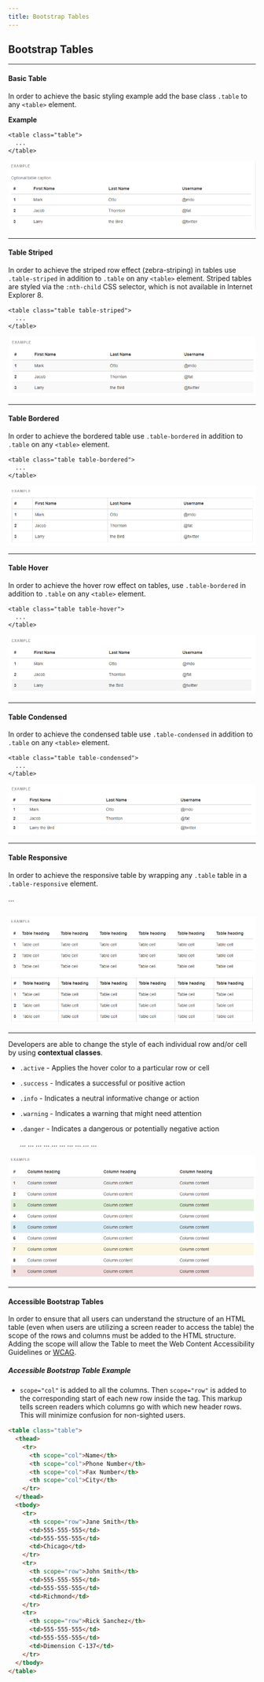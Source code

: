 ```yaml
---
title: Bootstrap Tables
---
```

## Bootstrap Tables
---

#### Basic Table
In order to achieve the basic styling example add the base class `.table` to any `<table>` element.

**Example**

    <table class="table">
      ...
    </table>
    
![Basic Table](https://github.com/TroyB12/Pictures/blob/master/Basic%20Table.PNG)

---
#### Table Striped

In order to achieve the striped row effect (zebra-striping) in tables use `.table-striped` in addition to `.table` on any `<table>` element.  Striped tables are styled via the `:nth-child` CSS selector, which is not available in Internet Explorer 8.

    <table class="table table-striped">
      ...
    </table>

![Striped Table](https://github.com/TroyB12/Pictures/blob/master/Table%20Striped.PNG)

---
#### Table Bordered

In order to achieve the bordered table use `.table-bordered` in addition to `.table` on any `<table>` element.

    <table class="table table-bordered">
      ...
    </table>

![Bordered Table](https://github.com/TroyB12/Pictures/blob/master/Table%20Bordered.PNG)

---
#### Table Hover

In order to achieve the hover row effect on tables, use `.table-bordered` in addition to `.table` on any `<table>` element.

    <table class="table table-hover">
      ...
    </table>

![Hover Table](https://github.com/TroyB12/Pictures/blob/master/Table%20Hover.PNG)

---
#### Table Condensed

In order to achieve the condensed table use `.table-condensed` in addition to `.table` on any `<table>` element.

    <table class="table table-condensed">
      ...
    </table>

![Condensed Table](https://github.com/TroyB12/Pictures/blob/master/Table%20Condensed.PNG)

---

#### Table Responsive

In order to achieve the responsive table by wrapping any `.table` table in a `.table-responsive` element.

<div class="table-responsive">
  <table class="table">
    ...
  </table>
</div>

![Responsive Table](https://github.com/TroyB12/Pictures/blob/master/Table%20Responsive.PNG)

---

Developers are able to change the style of each individual row and/or cell by using **contextual classes**.

- `.active` -	Applies the hover color to a particular row or cell
- `.success` -	Indicates a successful or positive action
- `.info` -	Indicates a neutral informative change or action
- `.warning` -	Indicates a warning that might need attention
- `.danger` -	Indicates a dangerous or potentially negative action

    <!-- On rows -->
    <tr class="active">...</tr>
    <tr class="success">...</tr>
    <tr class="warning">...</tr>
    <tr class="danger">...</tr>
    <tr class="info">...</tr>

    <!-- On cells (`td` or `th`) -->
    <tr>
      <td class="active">...</td>
      <td class="success">...</td>
      <td class="warning">...</td>
      <td class="danger">...</td>
      <td class="info">...</td>
    </tr>
    
![Contextual Class Table](https://github.com/TroyB12/Pictures/blob/master/Table%20Contextual%20Classes.PNG)

---

#### Accessible Bootstrap Tables
In order to ensure that all users can understand the structure of an HTML table (even when users are utilizing a screen reader to access the table) the scope of the rows and columns must be added to the HTML structure. Adding the scope will allow the Table to meet the Web Content Accessibility Guidelines or [WCAG](https://www.w3.org/TR/WCAG20-TECHS/H63.html).

##### Accessible Bootstrap Table Example
- <code>scope="col"</code> is added to all the <code><th></code> columns. Then <code>scope="row"</code> is added to the corresponding start of each new row inside the <code><tbody></code> tag. This markup tells screen readers which columns go with which new header rows. This will minimize confusion for non-sighted users.
```html
<table class="table">
  <thead>
    <tr>
      <th scope="col">Name</th>
      <th scope="col">Phone Number</th>
      <th scope="col">Fax Number</th>
      <th scope="col">City</th>
    </tr>
  </thead>
  <tbody>
    <tr>
      <th scope="row">Jane Smith</th>
      <td>555-555-555</td>
      <td>555-555-555</td>
      <td>Chicago</td>
    </tr>
    <tr>
      <th scope="row">John Smith</th>
      <td>555-555-555</td>
      <td>555-555-555</td>
      <td>Richmond</td>
    </tr>
    <tr>
      <th scope="row">Rick Sanchez</th>
      <td>555-555-555</td>
      <td>555-555-555</td>
      <td>Dimension C-137</td>
    </tr>
  </tbody>
</table>
```


